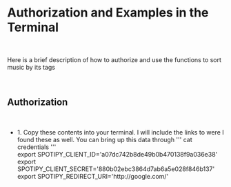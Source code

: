 <h1>Authorization and Examples in the Terminal</h1> <br>
<p>Here is a brief description of how to authorize and use the functions to sort music by its tags</p><br>
<h2>Authorization</h2><br>
<ul>
  <li>1. Copy these contents into your terminal. I will include the links to were I found these as well. You can bring
  up this data through 
  '''
    cat credentials
    '''
  <dt>
  export SPOTIPY_CLIENT_ID='a07dc742b8de49b0b470138f9a036e38'
  export SPOTIPY_CLIENT_SECRET='880b02ebc3864d7ab6a5e028f846b137'
  export SPOTIPY_REDIRECT_URI='http://google.com/'
   </dt>
